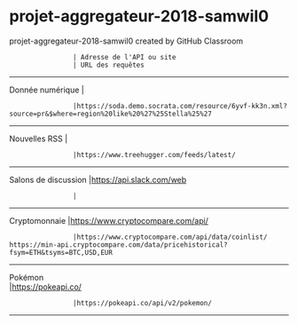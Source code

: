 # projet-aggregateur-2018-samwil0
projet-aggregateur-2018-samwil0 created by GitHub Classroom




                    | Adresse de l'API ou site
                    | URL des requêtes
					
-----------------------------------------------------------------------------------------------------------------------------------------------

Donnée numérique
                    |
					
                    |https://soda.demo.socrata.com/resource/6yvf-kk3n.xml?source=pr&$where=region%20like%20%27%25Stella%25%27 
					
-----------------------------------------------------------------------------------------------------------------------------------------------

Nouvelles RSS
                    |

                    |https://www.treehugger.com/feeds/latest/ 
					
-----------------------------------------------------------------------------------------------------------------------------------------------

Salons de discussion
                    |https://api.slack.com/web
					
                    |
					
-----------------------------------------------------------------------------------------------------------------------------------------------

Cryptomonnaie
                    |https://www.cryptocompare.com/api/

                    |https://www.cryptocompare.com/api/data/coinlist/ https://min-api.cryptocompare.com/data/pricehistorical?fsym=ETH&tsyms=BTC,USD,EUR 

-----------------------------------------------------------------------------------------------------------------------------------------------

Pokémon             
                    |https://pokeapi.co/ 

                    |https://pokeapi.co/api/v2/pokemon/ 
					
-----------------------------------------------------------------------------------------------------------------------------------------------